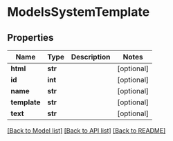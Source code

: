 # ModelsSystemTemplate

## Properties
Name | Type | Description | Notes
------------ | ------------- | ------------- | -------------
**html** | **str** |  | [optional] 
**id** | **int** |  | [optional] 
**name** | **str** |  | [optional] 
**template** | **str** |  | [optional] 
**text** | **str** |  | [optional] 

[[Back to Model list]](../README.md#documentation-for-models) [[Back to API list]](../README.md#documentation-for-api-endpoints) [[Back to README]](../README.md)


